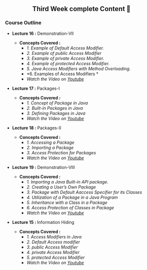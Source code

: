 <h2 align="center">Third Week complete Content 📝</h2>

### Course Outline ###

* **Lecture 16 :** Demonstration-VII
  * **Concepts Covered  :** 
      * *1. Example of Default Access Modifier.*
      * *2. Example of public Access Modifier* 
      * *3. Example of private Access Modifier.*    
      * *4. Example of protected Access Modifier.*
      * *5. Java Access Modifiers with Method Overloading.*
      * *6. Examples of Access Modifiers *
      * *Watch the Video on [Youtube](https://www.youtube.com/watch?v=UarOS8o-_7Q)*
      
* **Lecture 17 :** Packages-I
  * **Concepts Covered  :** 
      * *1. Concept of Package in Java*
      * *2. Built-in Packages in Java*
      * *3. Defining Packages in Java*    
      * *Watch the Video on [Youtube](https://www.youtube.com/watch?v=TwU3cv1FFis)*
      
* **Lecture 18 :** Packages-II
  * **Concepts Covered  :** 
      * *1. Accessing a Package*
      * *2. Importing a Package*
      * *3. Access Protection for Packages*
      * *Watch the Video on [Youtube](https://www.youtube.com/watch?v=cXtUhpZJYz8)*
          
* **Lecture 19 :** Demonstration-VIII
  * **Concepts Covered  :** 
      * *1. Importing a Java Built-in API package.*
      * *2. Creating a User’s Own Package*   
      * *3. Package with Default Aaccess Specifier for its Classes*
      * *4. Utilization of a Package in a Java Program*
      * *5. Inheritance with a Class in a Package*
      * *6. Access Protection of Classes in Package*
      * *Watch the Video on [Youtube](https://www.youtube.com/watch?v=ujwFdWjw8uY)*

* **Lecture 15 :** Information Hiding
  * **Concepts Covered  :** 
      * *1. Access Modifiers in Java*
      * *2. Default Access modifier*
      * *3. public Access Modifier*
      * *4. private Access Modifier*
      * *5. protected Access Modifier*
      * *Watch the Video on [Youtube](https://www.youtube.com/watch?v=t4GPGkLh4Vg)*
      

